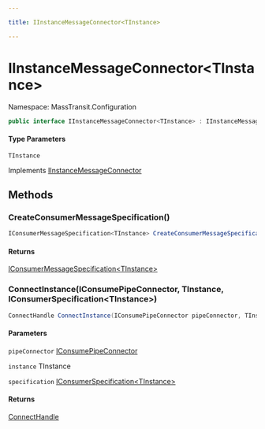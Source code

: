```yaml
---

title: IInstanceMessageConnector<TInstance>

---
```


# IInstanceMessageConnector\<TInstance\>

Namespace: MassTransit.Configuration

```csharp
public interface IInstanceMessageConnector<TInstance> : IInstanceMessageConnector
```

#### Type Parameters

`TInstance`<br/>

Implements [IInstanceMessageConnector](../masstransit-configuration/iinstancemessageconnector)

## Methods

### **CreateConsumerMessageSpecification()**

```csharp
IConsumerMessageSpecification<TInstance> CreateConsumerMessageSpecification()
```

#### Returns

[IConsumerMessageSpecification\<TInstance\>](../masstransit-configuration/iconsumermessagespecification-1)<br/>

### **ConnectInstance(IConsumePipeConnector, TInstance, IConsumerSpecification\<TInstance\>)**

```csharp
ConnectHandle ConnectInstance(IConsumePipeConnector pipeConnector, TInstance instance, IConsumerSpecification<TInstance> specification)
```

#### Parameters

`pipeConnector` [IConsumePipeConnector](../../masstransit-abstractions/masstransit/iconsumepipeconnector)<br/>

`instance` TInstance<br/>

`specification` [IConsumerSpecification\<TInstance\>](../masstransit-configuration/iconsumerspecification-1)<br/>

#### Returns

[ConnectHandle](../../masstransit-abstractions/masstransit/connecthandle)<br/>

